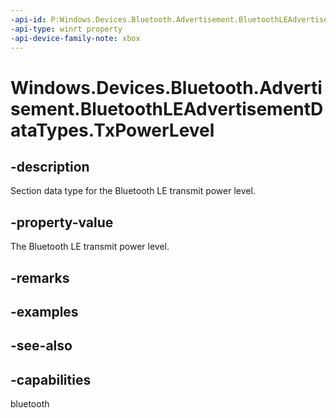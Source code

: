 ```yaml
---
-api-id: P:Windows.Devices.Bluetooth.Advertisement.BluetoothLEAdvertisementDataTypes.TxPowerLevel
-api-type: winrt property
-api-device-family-note: xbox
---
```


<!-- Property syntax
public byte TxPowerLevel { get; }
-->

# Windows.Devices.Bluetooth.Advertisement.BluetoothLEAdvertisementDataTypes.TxPowerLevel

## -description
Section data type for the Bluetooth LE transmit power level.

## -property-value
The Bluetooth LE transmit power level.

## -remarks

## -examples

## -see-also

## -capabilities
bluetooth
